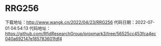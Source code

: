 # RRG256
下载地址：http://www.wangk.cn/2022/04/23/RRG256
代码日期：2022-07-01 04:54:13
代码地址：https://github.com/RfidResearchGroup/proxmark3/tree/56525cc453fca4ec040a692147e185783601fdf4
